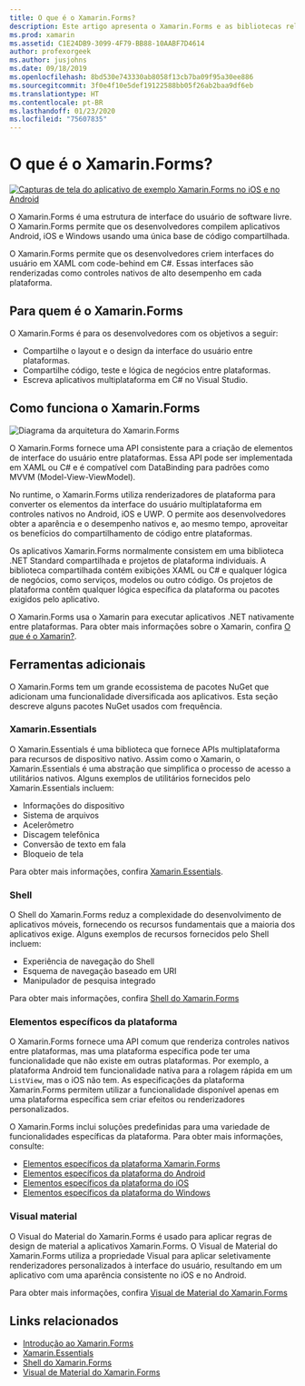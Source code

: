 ```yaml
---
title: O que é o Xamarin.Forms?
description: Este artigo apresenta o Xamarin.Forms e as bibliotecas relacionadas.
ms.prod: xamarin
ms.assetid: C1E24DB9-3099-4F79-BB88-10AABF7D4614
author: profexorgeek
ms.author: jusjohns
ms.date: 09/18/2019
ms.openlocfilehash: 8bd530e743330ab8058f13cb7ba09f95a30ee886
ms.sourcegitcommit: 3f0e4f10e5def19122588bb05f26ab2baa9df6eb
ms.translationtype: HT
ms.contentlocale: pt-BR
ms.lasthandoff: 01/23/2020
ms.locfileid: "75607835"
---
```

# <a name="what-is-xamarinforms"></a>O que é o Xamarin.Forms?

[![Capturas de tela do aplicativo de exemplo Xamarin.Forms no iOS e no Android](what-is-xamarin-forms-images/xamarin-forms-app-cropped.png)](what-is-xamarin-forms-images/xamarin-forms-app.png#lightbox)

O Xamarin.Forms é uma estrutura de interface do usuário de software livre. O Xamarin.Forms permite que os desenvolvedores compilem aplicativos Android, iOS e Windows usando uma única base de código compartilhada.

O Xamarin.Forms permite que os desenvolvedores criem interfaces do usuário em XAML com code-behind em C#. Essas interfaces são renderizadas como controles nativos de alto desempenho em cada plataforma.

## <a name="who-xamarinforms-is-for"></a>Para quem é o Xamarin.Forms

O Xamarin.Forms é para os desenvolvedores com os objetivos a seguir:

- Compartilhe o layout e o design da interface do usuário entre plataformas.
- Compartilhe código, teste e lógica de negócios entre plataformas.
- Escreva aplicativos multiplataforma em C# no Visual Studio.

## <a name="how-xamarinforms-works"></a>Como funciona o Xamarin.Forms

![Diagrama da arquitetura do Xamarin.Forms](what-is-xamarin-forms-images/xamarin-forms-architecture.png)

O Xamarin.Forms fornece uma API consistente para a criação de elementos de interface do usuário entre plataformas. Essa API pode ser implementada em XAML ou C# e é compatível com DataBinding para padrões como MVVM (Model-View-ViewModel).

No runtime, o Xamarin.Forms utiliza renderizadores de plataforma para converter os elementos da interface do usuário multiplataforma em controles nativos no Android, iOS e UWP. O permite aos desenvolvedores obter a aparência e o desempenho nativos e, ao mesmo tempo, aproveitar os benefícios do compartilhamento de código entre plataformas.

Os aplicativos Xamarin.Forms normalmente consistem em uma biblioteca .NET Standard compartilhada e projetos de plataforma individuais. A biblioteca compartilhada contém exibições XAML ou C# e qualquer lógica de negócios, como serviços, modelos ou outro código. Os projetos de plataforma contêm qualquer lógica específica da plataforma ou pacotes exigidos pelo aplicativo.

O Xamarin.Forms usa o Xamarin para executar aplicativos .NET nativamente entre plataformas. Para obter mais informações sobre o Xamarin, confira [O que é o Xamarin?](~/get-started/what-is-xamarin.md).

## <a name="additional-tools"></a>Ferramentas adicionais

O Xamarin.Forms tem um grande ecossistema de pacotes NuGet que adicionam uma funcionalidade diversificada aos aplicativos. Esta seção descreve alguns pacotes NuGet usados com frequência.

### <a name="xamarinessentials"></a>Xamarin.Essentials

O Xamarin.Essentials é uma biblioteca que fornece APIs multiplataforma para recursos de dispositivo nativo. Assim como o Xamarin, o Xamarin.Essentials é uma abstração que simplifica o processo de acesso a utilitários nativos. Alguns exemplos de utilitários fornecidos pelo Xamarin.Essentials incluem:

- Informações do dispositivo
- Sistema de arquivos
- Acelerômetro
- Discagem telefônica
- Conversão de texto em fala
- Bloqueio de tela

Para obter mais informações, confira [Xamarin.Essentials](~/essentials/index.md).

### <a name="shell"></a>Shell

O Shell do Xamarin.Forms reduz a complexidade do desenvolvimento de aplicativos móveis, fornecendo os recursos fundamentais que a maioria dos aplicativos exige. Alguns exemplos de recursos fornecidos pelo Shell incluem:

- Experiência de navegação do Shell
- Esquema de navegação baseado em URI
- Manipulador de pesquisa integrado

Para obter mais informações, confira [Shell do Xamarin.Forms](~/xamarin-forms/app-fundamentals/shell/index.md)

### <a name="platform-specifics"></a>Elementos específicos da plataforma

O Xamarin.Forms fornece uma API comum que renderiza controles nativos entre plataformas, mas uma plataforma específica pode ter uma funcionalidade que não existe em outras plataformas. Por exemplo, a plataforma Android tem funcionalidade nativa para a rolagem rápida em um `ListView`, mas o iOS não tem. As especificações da plataforma Xamarin.Forms permitem utilizar a funcionalidade disponível apenas em uma plataforma específica sem criar efeitos ou renderizadores personalizados.

O Xamarin.Forms inclui soluções predefinidas para uma variedade de funcionalidades específicas da plataforma. Para obter mais informações, consulte:

- [Elementos específicos da plataforma Xamarin.Forms](~/xamarin-forms/platform/platform-specifics/index.md)
- [Elementos específicos da plataforma do Android](~/xamarin-forms/platform/android/index.md)
- [Elementos específicos da plataforma do iOS](~/xamarin-forms/platform/ios/index.md)
- [Elementos específicos da plataforma do Windows](~/xamarin-forms/platform/windows/index.md)

### <a name="material-visual"></a>Visual material

O Visual do Material do Xamarin.Forms é usado para aplicar regras de design de material a aplicativos Xamarin.Forms. O Visual de Material do Xamarin.Forms utiliza a propriedade Visual para aplicar seletivamente renderizadores personalizados à interface do usuário, resultando em um aplicativo com uma aparência consistente no iOS e no Android.

Para obter mais informações, confira [Visual de Material do Xamarin.Forms](~/xamarin-forms/user-interface/visual/material-visual.md)

## <a name="related-links"></a>Links relacionados

- [Introdução ao Xamarin.Forms](~/xamarin-forms/index.yml)
- [Xamarin.Essentials](~/essentials/index.md)
- [Shell do Xamarin.Forms](~/xamarin-forms/app-fundamentals/shell/index.md)
- [Visual de Material do Xamarin.Forms](~/xamarin-forms/user-interface/visual/material-visual.md)
